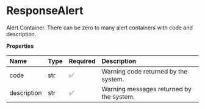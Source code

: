 # ResponseAlert

Alert Container. There can be zero to many alert containers with code and description.

**Properties**

| Name        | Type | Required | Description                              |
| :---------- | :--- | :------- | :--------------------------------------- |
| code        | str  | ✅       | Warning code returned by the system.     |
| description | str  | ✅       | Warning messages returned by the system. |

<!-- This file was generated by liblab | https://liblab.com/ -->
